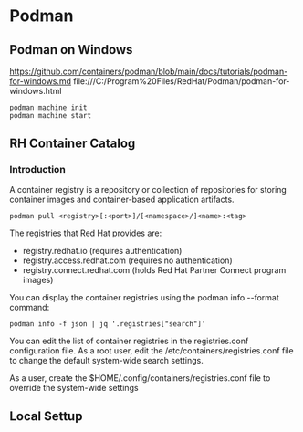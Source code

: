 
# Podman

## Podman on Windows

https://github.com/containers/podman/blob/main/docs/tutorials/podman-for-windows.md
file:///C:/Program%20Files/RedHat/Podman/podman-for-windows.html

```
podman machine init
podman machine start
```

## RH Container Catalog
### Introduction

A container registry is a repository or collection of repositories for storing container images and container-based application artifacts.

``` 
podman pull <registry>[:<port>]/[<namespace>/]<name>:<tag>
```

The registries that Red Hat provides are: 			
- registry.redhat.io (requires authentication) 				
- registry.access.redhat.com (requires no authentication)
- registry.connect.redhat.com (holds Red Hat Partner Connect program images)      

You can display the container registries using the podman info --format command:    
```
podman info -f json | jq '.registries["search"]'
```

You can edit the list of container registries in the registries.conf configuration file. As a root user, edit the /etc/containers/registries.conf file to change the default system-wide search settings. 			

As a user, create the $HOME/.config/containers/registries.conf file to override the system-wide settings

## Local Settup 

